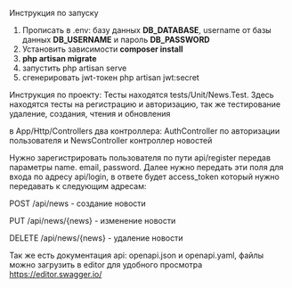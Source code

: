 Инструкция по запуску

1.  Прописать в .env: базу данных **DB_DATABASE**, username от базы данных **DB_USERNAME** и пароль **DB_PASSWORD**
2.  Установить зависимости **composer install**
3. **php artisan migrate**
4. запустить php artisan serve
5. сгенерировать jwt-токен php artisan jwt:secret

Инструкция по проекту:
Тесты находятся tests/Unit/News.Test. Здесь находятся тесты на регистрацию и авторизацию, так же тестирование удаление, создания, чтения и обновления

в App/Http/Controllers два контроллера: AuthController по авторизации пользователя и NewsController контроллер новостей

Нужно зарегистрировать пользователя по пути api/register передав параметры name. email, password. Далее нужно передать эти поля для входа по адресу api/login,  в ответе будет access_token который нужно передавать к следующим адресам:

POST
/api/news - создание новости

PUT
/api/news/{news} - изменение новости

DELETE
/api/news/{news} - удаление новости

Так же есть документация api: openapi.json и openapi.yaml, файлы можно загрузить в editor для удобного просмотра https://editor.swagger.io/
